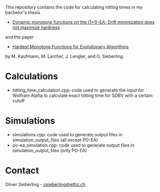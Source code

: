 This repository contains the code for calculating hitting times in my bachelor's thesis 

 - [Dynamic monotone functions on the (1+1)-EA: Drift minimization does not maximize hardness](https://polybox.ethz.ch/index.php/s/jkGGklDlNdYuz0b)
  
and the paper 
- [Hardest Monotone Functions for Evolutionary Algorithms](https://arxiv.org/abs/2311.07438)
  
by M. Kaufmann, M. Larcher, J. Lengler, and O. Sieberling.

# Calculations
- hitting_time_calculation.cpp: code used to generate the input for Wolfram Alpha to calculate exact hitting time for SDBV with a certain cutoff
  
# Simulations
- simulations.cpp: code used to generate output files in simulation_output_files (all except PO-EA)
- po-ea_simulation.cpp: code used to generate output files in simulation_output_files (only PO-EA)

# Contact
Oliver Sieberling - osieberling@ethz.ch
